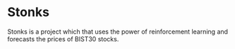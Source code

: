 # Stonks

Stonks is a project which that uses the power of reinforcement learning and forecasts the prices of BIST30 stocks.

